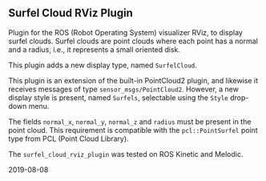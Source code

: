 Surfel Cloud RViz Plugin
------------------------

Plugin for the ROS (Robot Operating System) visualizer RViz, to display surfel clouds.
Surfel clouds are point clouds where each point has a normal and a radius, i.e., it represents a small oriented disk.

This plugin adds a new display type, named `SurfelCloud`.

This plugin is an extension of the built-in PointCloud2 plugin, and likewise it receives messages of type `sensor_msgs/PointCloud2`.
However, a new display style is present, named `Surfels`, selectable using the `Style` drop-down menu.

The fields `normal_x`, `normal_y`, `normal_z` and `radius` must be present in the point cloud. This requirement is compatible with the `pcl::PointSurfel` point type from PCL (Point Cloud Library).

The `surfel_cloud_rviz_plugin` was tested on ROS Kinetic and Melodic.

2019-08-08